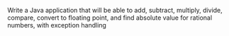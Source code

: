 Write a Java application that will be able to add, subtract, multiply, divide,
compare, convert to floating point, and find absolute value for rational
numbers, with exception handling

